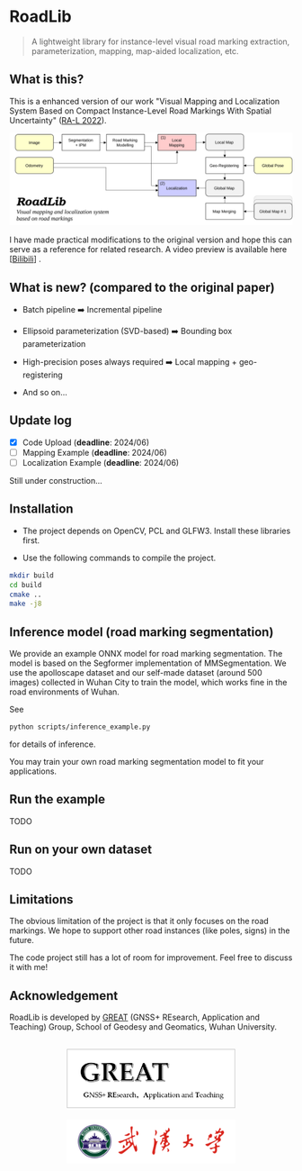 # RoadLib
>A lightweight library for instance-level visual road marking extraction, parameterization, mapping, map-aided localization, etc.

## What is this? 

This is a enhanced version of our work "Visual Mapping and Localization System Based on Compact Instance-Level Road Markings With Spatial Uncertainty" ([RA-L 2022](https://ieeexplore.ieee.org/document/9850364)).

<div align=center>
<img alt="" src="./assets/roadlib.svg" />
</div>

I have made practical modifications to the original version and hope this can serve as a reference for related research. A video preview is available here [[Bilibili](https://www.bilibili.com/video/BV1bp42117N1)] .

## What is new? (compared to the original paper)

* Batch pipeline ➡️ Incremental pipeline

* Ellipsoid parameterization (SVD-based) ➡️ Bounding box parameterization

* High-precision poses always required ➡️ Local mapping + geo-registering

* And so on...

## Update log
- [x] Code Upload (**deadline**: 2024/06)
- [ ] Mapping Example (**deadline**: 2024/06)
- [ ] Localization Example (**deadline**: 2024/06)

Still under construction...

## Installation


* The project depends on OpenCV, PCL and GLFW3. Install these libraries first.

* Use the following commands to compile the project.

```Bash
mkdir build
cd build
cmake ..
make -j8
```

## Inference model (road marking segmentation)

We provide an example ONNX model for road marking segmentation. The model is based on the Segformer implementation of MMSegmentation. We use the apolloscape dataset and our self-made dataset (around 500 images) collected in Wuhan City to train the model, which works fine in the road environments of Wuhan. 

See
```Bash
python scripts/inference_example.py
```
for details of inference.

You may train your own road marking segmentation model to fit your applications.

## Run the example

TODO

## Run on your own dataset

TODO

## Limitations
The obvious limitation of the project is that it only focuses on the road markings. We hope to support other road instances (like poles, signs) in the future.

The code project still has a lot of room for improvement. Feel free to discuss it with me!

## Acknowledgement
RoadLib is developed by [GREAT](http://igmas.users.sgg.whu.edu.cn/group) (GNSS+ REsearch, Application and Teaching) Group, School of Geodesy and Geomatics, Wuhan University. 

<br/>
<div align=center>
<img alt="" src="./assets/GREAT.png" width='300px' />
</div>
<br/>
<div align=center>
<img alt="" src="./assets/whu.png" width='300px' />
</div>
<br/>

